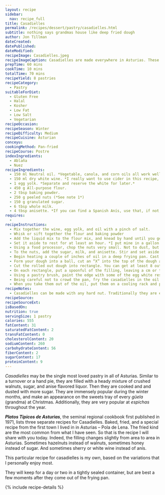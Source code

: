```yaml
---
layout: recipe
sidebar:
  nav: recipe_full
title: Casadielles
permalink: /recipes/dessert/pastry/casadielles.html
subtitle: nothing says grandmas house like deep fried dough
author: Jon Tillman
dateCreated: 
datePublished: 
dateModified: 
recipeImage: Casadielles.jpeg
recipeImageCaption: Casadielles are made everywhere in Asturias. These impressive walnut pastries are incredibly easy to make at home. 
prepTime: 60 mins
cookTime: 10 mins
totalTime: 70 mins
recipeYield: 8 pastries
recipeCategory:
  - Pastry
suitableForDiet:
  - Gluten Free
  - Halal
  - Kosher
  - Low Fat
  - Low Salt
  - Vegetarian
recipeOccasion: 
recipeSeason: Winter
recipeDifficulty: Medium
recipeCuisine: Asturian
conceyu: 
cookingMethod: Pan-fried
recipeCourse: Postre
indexIngredients:
  - Ablaña
  - Nuez
recipeIngredients:
  - 150 ml Neutral oil. *Vegetable, canola, and corn oils all work well.*
  - 150 ml dry white wine. *I really want to use cider in this recipe, but it doesn’t work as well. The alcohol content is not high enough.*
  - 1 egg yolk. *Separate and reserve the white for later.*
  - 450 g All-purpose flour.
  - 2 tbsp baking powder.
  - 250 g peeled nuts (*See note 1*)
  - 150 g granulated sugar.
  - 6 tbsp whole milk.
  - 4 tbsp anisette. *If you can find a Spanish Anís, use that, if not, whatever the sweetest stickiest cheap one your liquor store has will be fine.*
requires:
  - 
recipeInstructions:
  - Mix together the wine, egg yolk, and oil with a pinch of salt.
  - Whisk or sift together the flour and baking powder
  - Add the liquid mix to the flour mix, and knead by hand until you get a smooth ball of dough. It should not stick to your hands.
  - Set it aside to rest for at least an hour. *I put mine in a gallon size freezer bag.*
  - Using a food processor, chop the nuts very small. Not to dust, but close enough.
  - To the nuts, add the sugar, milk, and anisette. Stir and set aside to soak until the dough is done resting.
  - Begin heating a couple of inches of oil in a deep frying pan. Cast iron is good for this as it maintains it’s temperature very well. Alternatively, use a deep fryer.
  - Form your dough into a ball, cut an “X” into the top of the dough about 2/3 through the thickness of it. Now as you roll it out, it will be more of a rectangle.
  - Cut the rolled out dough into rectangle. You can get at least 8 out of this recipe
  - On each rectangle, put a spoonful of the filling, leaving a cm or two around the edge.
  - Using a pastry brush, paint the edge with some of the egg white reserved earlier, and roll the dough into a rough tube shape, and crimp the ends closed with a fork.
  - Being careful not to crowd the pan, fry the casadielles in the oil for a couple of minutes on each side.
  - When you take them out of the oil, put them on a cooling rack and paint them with a little of the liquid from the filling. I use the pastry brush for this. Then dust them with table sugar and allow them to cool.
recipeNotes:
  - Casadielles can be made with any hard nut. Traditionally they are either walnut (*nuez*) or hazelnut (*ablaña*).
recipeSource: 
recipeSourceExt: 
isBasedOn:
nutrition: true
servingSize: 1 pastry
calories: 555
fatContent: 31
saturatedFatContent: 2
transFatContent: 0
cholesterolContent: 20
sodiumContent: 260
carbohydrateContent: 56
fiberContent: 2
sugarContent: 17
proteinContent: 9
---
```

*Casadielles* may be the single most loved pastry in all of Asturias. Similar to a turnover or a hand pie, they are filled with a heady mixture of crushed walnuts, sugar, and anise flavored liquor. Then they are cooked and and dusted with more sugar. They are immensely popular during the winter months, and make an appearance on the sweets tray of every *güela* (grandma) at Christmas. Additionally, they are very popular at *espichas* throughout the year.

***Platos Tipicos de Asturias***, the seminal regional cookbook first published in 1971, lists three separate recipes for Casadielles. Baked, fried, and a special recipe from the first town I lived in in Asturias – Pola de Lena. The fried kind are the most common from what I have seen. So that is the recipe I will share with you today. Indeed, the filling changes slightly from area to area in Asturias. Sometimes hazelnuts instead of walnuts, sometimes honey instead of sugar. And sometimes sherry or white wine instead of anís.

This particular recipe for casadielles is my own, based on the variations that I personally enjoy most.

They will keep for a day or two in a tightly sealed container, but are best a few moments after they come out of the frying pan. 

{% include recipe-details %}
